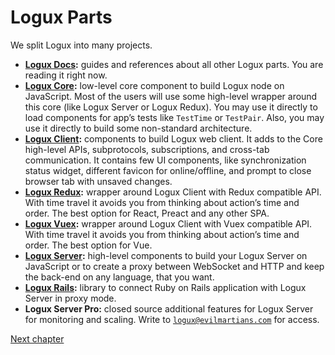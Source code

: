# Logux Parts

We split Logux into many projects.

* **[Logux Docs]:** guides and references about all other Logux parts. You are reading it right now.
* **[Logux Core]:** low-level core component to build Logux node on JavaScript. Most of the users will use some high-level wrapper around this core (like Logux Server or Logux Redux). You may use it directly to load components for app’s tests like `TestTime` or `TestPair`. Also, you may use it directly to build some non-standard architecture.
* **[Logux Client]:** components to build Logux web client. It adds to the Core high-level APIs, subprotocols, subscriptions, and cross-tab communication. It contains few UI components, like synchronization status widget, different favicon for online/offline, and prompt to close browser tab with unsaved changes.
* **[Logux Redux]:** wrapper around Logux Client with Redux compatible API. With time travel it avoids you from thinking about action’s time and order. The best option for React, Preact and any other SPA.
* **[Logux Vuex]:** wrapper around Logux Client with Vuex compatible API. With time travel it avoids you from thinking about action’s time and order. The best option for Vue.
* **[Logux Server]:** high-level components to build your Logux Server on JavaScript or to create a proxy between WebSocket and HTTP and keep the back-end on any language, that you want.
* **[Logux Rails]:** library to connect Ruby on Rails application with Logux Server in proxy mode.
* **Logux Server Pro:** closed source additional features for Logux Server for monitoring and scaling. Write to [`logux@evilmartians.com`] for access.

[`logux@evilmartians.com`]: mailto:logux@evilmartians.com
[Logux Client]: https://github.com/logux/client
[Logux Server]: https://github.com/logux/server
[Logux Rails]: https://github.com/logux/logux_rails
[Logux Redux]: https://github.com/logux/redux
[Logux Vuex]: https://github.com/logux/vuex
[Logux Core]: https://github.com/logux/core
[Logux Docs]: https://github.com/logux/logux

[Next chapter](../concepts/node.md)
